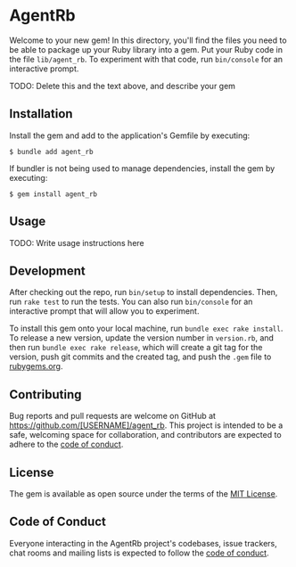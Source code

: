 # AgentRb

Welcome to your new gem! In this directory, you'll find the files you need to be able to package up your Ruby library into a gem. Put your Ruby code in the file `lib/agent_rb`. To experiment with that code, run `bin/console` for an interactive prompt.

TODO: Delete this and the text above, and describe your gem

## Installation

Install the gem and add to the application's Gemfile by executing:

    $ bundle add agent_rb

If bundler is not being used to manage dependencies, install the gem by executing:

    $ gem install agent_rb

## Usage

TODO: Write usage instructions here

## Development

After checking out the repo, run `bin/setup` to install dependencies. Then, run `rake test` to run the tests. You can also run `bin/console` for an interactive prompt that will allow you to experiment.

To install this gem onto your local machine, run `bundle exec rake install`. To release a new version, update the version number in `version.rb`, and then run `bundle exec rake release`, which will create a git tag for the version, push git commits and the created tag, and push the `.gem` file to [rubygems.org](https://rubygems.org).

## Contributing

Bug reports and pull requests are welcome on GitHub at https://github.com/[USERNAME]/agent_rb. This project is intended to be a safe, welcoming space for collaboration, and contributors are expected to adhere to the [code of conduct](https://github.com/[USERNAME]/agent_rb/blob/master/CODE_OF_CONDUCT.md).

## License

The gem is available as open source under the terms of the [MIT License](https://opensource.org/licenses/MIT).

## Code of Conduct

Everyone interacting in the AgentRb project's codebases, issue trackers, chat rooms and mailing lists is expected to follow the [code of conduct](https://github.com/[USERNAME]/agent_rb/blob/master/CODE_OF_CONDUCT.md).
